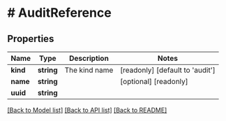 # # AuditReference

## Properties

Name | Type | Description | Notes
------------ | ------------- | ------------- | -------------
**kind** | **string** | The kind name | [readonly] [default to 'audit']
**name** | **string** |  | [optional] [readonly]
**uuid** | **string** |  |

[[Back to Model list]](../../README.md#models) [[Back to API list]](../../README.md#endpoints) [[Back to README]](../../README.md)
